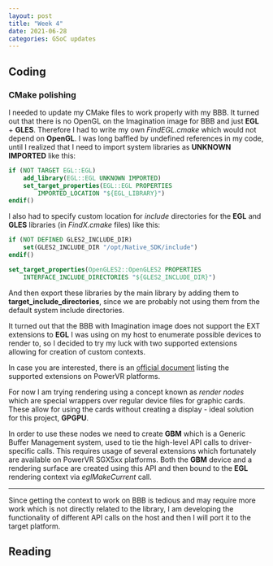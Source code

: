 ```yaml
---
layout: post
title: "Week 4"
date: 2021-06-28
categories: GSoC updates
---
```


## Coding
### CMake polishing
I needed to update my CMake files to work properly with my BBB. It turned out that there is no OpenGL on the Imagination image for BBB and just **EGL** + **GLES**. Therefore I had to write my own _FindEGL.cmake_ which would not depend on **OpenGL**.
I was long baffled by undefined references in my code, until I realized that I need to import system libraries as **UNKNOWN IMPORTED** like this:
```cmake
if (NOT TARGET EGL::EGL)
    add_library(EGL::EGL UNKNOWN IMPORTED)
    set_target_properties(EGL::EGL PROPERTIES
        IMPORTED_LOCATION "${EGL_LIBRARY}")
endif()
```
I also had to specify custom location for _include_ directories for the **EGL** and **GLES** libraries (in _FindX.cmake_ files) like this:
```cmake
if (NOT DEFINED GLES2_INCLUDE_DIR)
    set(GLES2_INCLUDE_DIR "/opt/Native_SDK/include")
endif()

set_target_properties(OpenGLES2::OpenGLES2 PROPERTIES
    INTERFACE_INCLUDE_DIRECTORIES "${GLES2_INCLUDE_DIR}")
```
And then export these libraries by the main library by adding them to **target_include_directories**, since we are probably not using them from the default system include directories.

It turned out that the BBB with Imagination image does not support the EXT extensions to **EGL** I was using on my host to enumerate possible devices to render to, so I decided to try my luck with two supported extensions allowing for creation of custom contexts.

In case you are interested, there is an [official document](https://github.com/powervr-graphics/Native_SDK/blob/master/docs/Architecture%20Guides/PowerVR.Supported%20Extensions.OpenGL%20ES.EGL.pdf) listing the supported extensions on PowerVR platforms.

For now I am trying rendering using a concept known as _render nodes_ which are special wrappers over regular device files for graphic cards. These allow for using the cards without creating a display - ideal solution for this project, **GPGPU**. 

In order to use these nodes we need to create **GBM** which is a Generic Buffer Management system, used to tie the high-level API calls to driver-specific calls. This requires usage of several extensions which fortunately are available on PowerVR SGX5xx platforms. Both the **GBM** device and a rendering surface are created using this API and then bound to the **EGL** rendering context via _eglMakeCurrent_ call.

---------------------

Since getting the context to work on BBB is tedious and may require more work which is not directly related to the library, I am developing the functionality of different API calls on the host and then I will port it to the target platform.

## Reading
